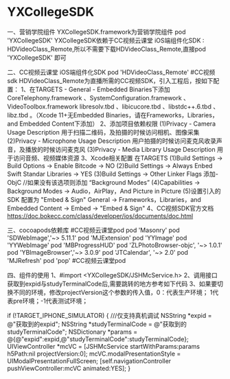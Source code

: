 # YXCollegeSDK
一、营销学院组件
YXCollegeSDK.framework为营销学院组件
pod 'YXCollegeSDK' 
YXCollegeSDK依赖于CC视频云课堂 iOS端组件化SDK : HDVideoClass_Remote,所以不需要下载HDVideoClass_Remote,直接pod 'YXCollegeSDK' 即可

二、CC视频云课堂 iOS端组件化SDK
pod 'HDVideoClass_Remote'   #CC视频sdk
HDVideoClass_Remote为直播所需的CC视频SDK，引入工程后，按如下配置：
1、在TARGETS - General - Embedded Binaries下添加
CoreTelephony.framework 、SystemConfiguration.framework 、VideoToolbox.framework
libresolv.tbd 、libicucore.tbd 、libstdc++.6.tbd 、libz.tbd 。（Xcode 11+无Embedded Binaries，请在Frameworks，Libraries，and Embedded Content下添加）
2、添加项目依赖权限
    (1)Privacy - Camera Usage Description
    用于扫描二维码，及拍摄的时候访问相机、图像采集
    (2)Privacy - Microphone Usage Description
    用户拍摄的时候访问麦克风收录声音，及播放的时候访问麦克风
    (3)Privacy - Media Library Usage Description
    用于访问音频、视频媒体资源
3、Xcode相关配置
    在TARGETS
    (1)Build Settings -> Build Options -> Enable Bitcode -> NO
    (2)Build Settings -> Always Enbed Swift Standar Libraries -> YES
    (3)Build Settings   ->   Other Linker Flags 添加-ObjC
    //如果没有该选项则添加 “Background Modes”
    (4)Capabilities -> Background Modes -> Audio，AirPlay，And Picture in Picture
    (5)设置引入的 SDK 配置为 "Embed & Sign"
    General -> Frameworks，Libraries，and Embedded Content -> Embed -> "Embed & Sign"
4、CC视频SDK官方文档 https://doc.bokecc.com/class/developer/ios/documents/doc.html

三、cocoapods依赖库
#CC视频云课堂pod
pod 'Masonry'
pod 'SDWebImage','~> 5.11.1'
pod 'MJExtension'
pod 'YYImage'
pod 'YYWebImage'
pod 'MBProgressHUD'
pod 'ZLPhotoBrowser-objc', '~> 1.0.1'
pod 'YBImageBrowser','~> 3.0.9'
pod 'JTCalendar', '~> 2.0'
pod 'MJRefresh'
pod 'pop'
#CC视频云课堂pod

四、组件的使用
1、#import <YXCollegeSDK/JSHMcService.h>
2、调用接口获取到expid与studyTerminalCode后,需要跳转的地方参考如下代码
3、如果要切换不同的环境，修改projectVersion这个参数的传入值，0：代表生产环境； 1代表pre环境；-1代表测试环境；

if (!TARGET_IPHONE_SIMULATOR) { ///仅支持真机调试
    NSString *expid = @"获取到的expid";
    NSString *studyTerminalCode = @"获取到的studyTerminalCode";
    NSDictionary *params = @{@"expid":expid,@"studyTerminalCode":studyTerminalCode};
    UIViewController *mcVC = [JSHMcService startWithParams:params h5Path:nil projectVersion:0];
    mcVC.modalPresentationStyle = UIModalPresentationFullScreen;
    [self.navigationController pushViewController:mcVC animated:YES];
}


